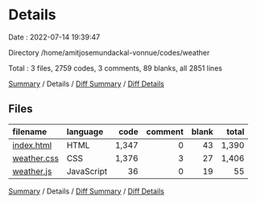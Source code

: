 # Details

Date : 2022-07-14 19:39:47

Directory /home/amitjosemundackal-vonnue/codes/weather

Total : 3 files,  2759 codes, 3 comments, 89 blanks, all 2851 lines

[Summary](results.md) / Details / [Diff Summary](diff.md) / [Diff Details](diff-details.md)

## Files
| filename | language | code | comment | blank | total |
| :--- | :--- | ---: | ---: | ---: | ---: |
| [index.html](/index.html) | HTML | 1,347 | 0 | 43 | 1,390 |
| [weather.css](/weather.css) | CSS | 1,376 | 3 | 27 | 1,406 |
| [weather.js](/weather.js) | JavaScript | 36 | 0 | 19 | 55 |

[Summary](results.md) / Details / [Diff Summary](diff.md) / [Diff Details](diff-details.md)